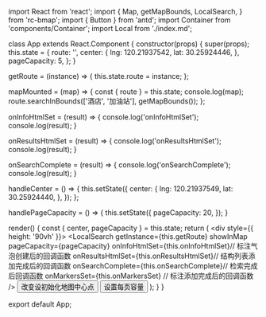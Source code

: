 import React from 'react';
import {
  Map,
  getMapBounds,
  LocalSearch,
} from 'rc-bmap';
import { Button } from 'antd';
import Container from 'components/Container';
import Local from './index.md';

class App extends React.Component {
  constructor(props) {
    super(props);
    this.state = {
      route: '',
      center: {
        lng: 120.21937542,
        lat: 30.25924446,
      },
      pageCapacity: 5,
    };
  }

  getRoute = (instance) => {
    this.state.route = instance;
  };

  mapMounted = (map) => {
    const { route } = this.state;
    console.log(map);
    route.searchInBounds(['酒店', '加油站'], getMapBounds());
  };

  onInfoHtmlSet = (result) => {
    console.log('onInfoHtmlSet');
    console.log(result);
  }

  onResultsHtmlSet = (result) => {
    console.log('onResultsHtmlSet');
    console.log(result);
  }

  onSearchComplete = (result) => {
    console.log('onSearchComplete');
    console.log(result);
  }

  handleCenter = () => {
    this.setState({
      center: {
        lng: 120.21937549,
        lat: 30.25924440,
      },
    });
  };

  handlePageCapacity = () => {
    this.setState({
      pageCapacity: 20,
    });
  }

  render() {
    const { center, pageCapacity } = this.state;
    return (
      <Container code={Local}>
        <div style={{ height: '90vh' }}>
          <Map
            ak="dbLUj1nQTvDvKXkov5fhnH5HIE88RUEO"
            scrollWheelZoom
            mapMounted={this.mapMounted}
            center={center}
          >
            <LocalSearch
              getInstance={this.getRoute}
              showInMap
              pageCapacity={pageCapacity}
              onInfoHtmlSet={this.onInfoHtmlSet}// 标注气泡创建后的回调函数
              onResultsHtmlSet={this.onResultsHtmlSet}// 结构列表添加完成后的回调函数
              onSearchComplete={this.onSearchComplete}// 检索完成后回调函数
              onMarkersSet={this.onMarkersSet} // 标注添加完成后的回调函数
            />
          </Map>
        </div>
        <Button onClick={this.handleCenter}>改变设初始化地图中心点</Button>
        <Button onClick={this.handlePageCapacity}>设置每页容量</Button>
      </Container>
    );
  }
}

export default App;
